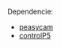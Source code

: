 Dependencie:  
- [peasycam](http://mrfeinberg.com/peasycam/)  
- [controlP5](http://www.sojamo.de/libraries/controlP5/)  
